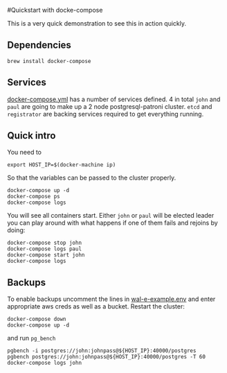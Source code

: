 #Quickstart with docke-compose

This is a very quick demonstration to see this in action quickly.

## Dependencies

`brew install docker-compose`

## Services

[docker-compose.yml](./docker-compose.yml) has a number of services defined. 4 in total `john` and `paul` are going to make up a 2 node postgresql-patroni cluster. `etcd` and `registrator` are backing services required to get everything running.

## Quick intro
You need to
```
export HOST_IP=$(docker-machine ip)
```
So that the variables can be passed to the cluster properly.

```
docker-compose up -d
docker-compose ps
docker-compose logs
```

You will see all containers start. Either `john` or `paul` will be elected leader you can play around with what happens if one of them fails and rejoins by doing:

```
docker-compose stop john
docker-compose logs paul
docker-compose start john
docker-compose logs
```

## Backups

To enable backups uncomment the lines in [wal-e-example.env](./wal-e-example.env) and enter appropriate aws creds as well as a bucket. Restart the cluster:

```
docker-compose down
docker-compose up -d
```

and run `pg_bench`
```
pgbench -i postgres://john:johnpass@${HOST_IP}:40000/postgres
pgbench postgres://john:johnpass@${HOST_IP}:40000/postgres -T 60
docker-compose logs john
```
